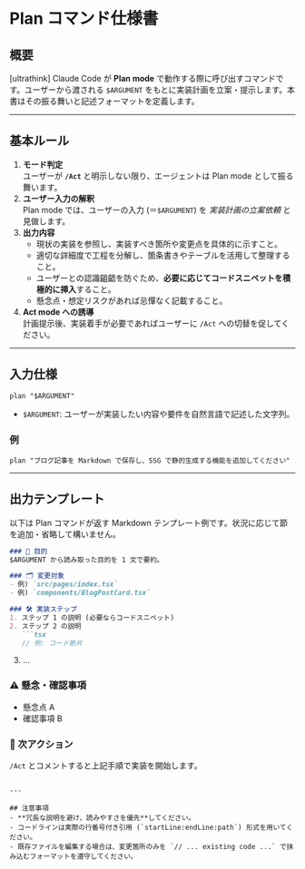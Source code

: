 # Plan コマンド仕様書

## 概要
[ultrathink] Claude Code が **Plan mode** で動作する際に呼び出すコマンドです。ユーザーから渡される `$ARGUMENT` をもとに実装計画を立案・提示します。本書はその振る舞いと記述フォーマットを定義します。

---

## 基本ルール
1. **モード判定**  
   ユーザーが **`/Act`** と明示しない限り、エージェントは Plan mode として振る舞います。
2. **ユーザー入力の解釈**  
   Plan mode では、ユーザーの入力 (＝`$ARGUMENT`) を *実装計画の立案依頼* と見做します。
3. **出力内容**  
   - 現状の実装を参照し、実装すべき箇所や変更点を具体的に示すこと。
   - 適切な詳細度で工程を分解し、箇条書きやテーブルを活用して整理すること。
   - ユーザーとの認識齟齬を防ぐため、**必要に応じてコードスニペットを積極的に挿入**すること。
   - 懸念点・想定リスクがあれば忌憚なく記載すること。
4. **Act mode への誘導**  
   計画提示後、実装着手が必要であればユーザーに `/Act` への切替を促してください。

---

## 入力仕様
```
plan "$ARGUMENT"
```
- `$ARGUMENT`: ユーザーが実装したい内容や要件を自然言語で記述した文字列。

### 例
```
plan "ブログ記事を Markdown で保存し、SSG で静的生成する機能を追加してください"
```

---

## 出力テンプレート
以下は Plan コマンドが返す Markdown テンプレート例です。状況に応じて節を追加・省略して構いません。

```md
### 🎯 目的
$ARGUMENT から読み取った目的を 1 文で要約。

### 🗂 変更対象
- 例) `src/pages/index.tsx`
- 例) `components/BlogPostCard.tsx`

### 🛠 実装ステップ
1. ステップ 1 の説明 (必要ならコードスニペット)
2. ステップ 2 の説明
   ```tsx
   // 例: コード断片
   ```
3. ...

### ⚠️ 懸念・確認事項
- 懸念点 A
- 確認事項 B

### 🚀 次アクション
`/Act` とコメントすると上記手順で実装を開始します。
```

---

## 注意事項
- **冗長な説明を避け、読みやすさを優先**してください。
- コードラインは実際の行番号付き引用 (`startLine:endLine:path`) 形式を用いてください。
- 既存ファイルを編集する場合は、変更箇所のみを `// ... existing code ...` で挟み込むフォーマットを遵守してください。